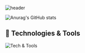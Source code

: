 

![header](https://capsule-render.vercel.app/api?type=transparent&color=auto&height=300&section=header&text=Welcome%20to%20SungChan's%20GitHub!&fontSize=50&fontColor=ffffff&animation=fadeIn)


![Anurag's GitHub stats](https://github-readme-stats.vercel.app/api?username=sungchan98&show_icons=true&theme=swift)

## 🔧 Technologies & Tools

![Tech & Tools](https://skillicons.dev/icons?i=java,js,html,css,springboot)





